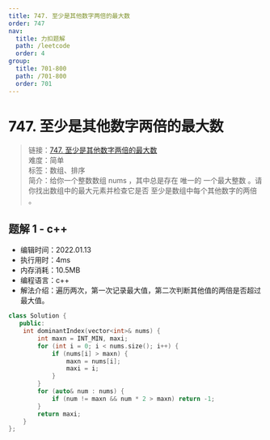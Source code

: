 ```yaml
---
title: 747. 至少是其他数字两倍的最大数
order: 747
nav:
  title: 力扣题解
  path: /leetcode
  order: 4
group:
  title: 701-800
  path: /701-800
  order: 701
---
```


# 747. 至少是其他数字两倍的最大数
    
> 链接：[747. 至少是其他数字两倍的最大数](https://leetcode-cn.com/problems/largest-number-at-least-twice-of-others/)  
> 难度：简单  
> 标签：数组、排序  
> 简介：给你一个整数数组 nums ，其中总是存在 唯一的 一个最大整数 。请你找出数组中的最大元素并检查它是否 至少是数组中每个其他数字的两倍 。
      
## 题解 1 - c++
- 编辑时间：2022.01.13
- 执行用时：4ms
- 内存消耗：10.5MB
- 编程语言：c++
- 解法介绍：遍历两次，第一次记录最大值，第二次判断其他值的两倍是否超过最大值。
```c++
class Solution {
   public:
    int dominantIndex(vector<int>& nums) {
        int maxn = INT_MIN, maxi;
        for (int i = 0; i < nums.size(); i++) {
            if (nums[i] > maxn) {
                maxn = nums[i];
                maxi = i;
            }
        }
        for (auto& num : nums) {
            if (num != maxn && num * 2 > maxn) return -1;
        }
        return maxi;
    }
};
```

      